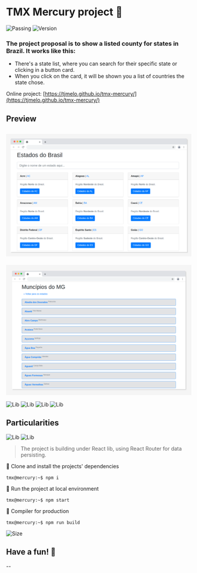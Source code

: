 # TMX Mercury project :high_brightness:

![Passing](https://img.shields.io/github/actions/workflow/status/tjmelo/tmx-mercury/github-actions-demo.yml)
![Version](https://img.shields.io/github/v/release/tjmelo/tmx-mercury)

### The project proposal is to show a listed county for states in Brazil. It works like this:

-   There's a state list, where you can search for their specific state or clicking in a button card.
-   When you click on the card, it will be shown you a list of countries the state chose.

Online project: [https://tjmelo.github.io/tmx-mercury/](https://tjmelo.github.io/tmx-mercury/)

## Preview

## ![Screen](https://github.com/tjmelo/tmx-mercury/blob/main/public/TMXMercury.png)

![Screen](https://github.com/tjmelo/tmx-mercury/blob/main/public/TMXMercury2screen.png)

![Lib](https://img.shields.io/github/package-json/dependency-version/tjmelo/tmx-mercury/bootstrap?color=yellow)
![Lib](https://img.shields.io/github/package-json/dependency-version/tjmelo/tmx-mercury/sass?color=yellow)
![Lib](https://img.shields.io/github/package-json/dependency-version/tjmelo/tmx-mercury/scrollreveal?color=yellow)
![Lib](https://img.shields.io/github/package-json/dependency-version/tjmelo/tmx-mercury/axios?color=yellow)

## Particularities

![Lib](https://img.shields.io/github/package-json/dependency-version/tjmelo/tmx-mercury/react?color=yellow)
![Lib](https://img.shields.io/github/package-json/dependency-version/tjmelo/tmx-mercury/react-router-dom?color=yellow)

> The project is building under React lib, using React Router for data persisting.

:pushpin: Clone and install the projects' dependencies

```console
tmx@mercury:~$ npm i
```

:pushpin: Run the project at local environment

```console
tmx@mercury:~$ npm start
```

:pushpin: Compiler for production

```console
tmx@mercury:~$ npm run build
```

![Size](https://img.shields.io/github/languages/code-size/tjmelo/tmx-mercury)

Have a fun! :tada:
--
--